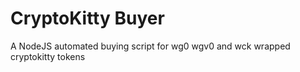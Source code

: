 # CryptoKitty Buyer
 A NodeJS automated buying script for wg0 wgv0 and wck wrapped cryptokitty tokens
